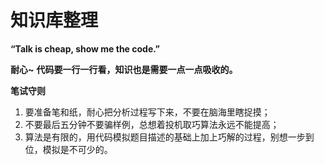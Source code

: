 # 知识库整理

**“Talk is cheap, show me the code.”**

**耐心~**
**代码要一行一行看，知识也是需要一点一点吸收的。**

**笔试守则**
1. 要准备笔和纸，耐心把分析过程写下来，不要在脑海里瞎捉摸；
2. 不要最后五分钟不要骗样例，总想着投机取巧算法永远不能提高；
3. 算法是有限的，用代码模拟题目描述的基础上加上巧解的过程，别想一步到位，模拟是不可少的。
